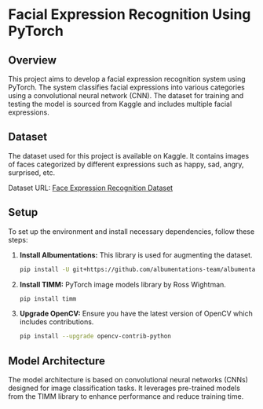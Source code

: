 # Facial Expression Recognition Using PyTorch

## Overview
This project aims to develop a facial expression recognition system using PyTorch. The system classifies facial expressions into various categories using a convolutional neural network (CNN). The dataset for training and testing the model is sourced from Kaggle and includes multiple facial expressions.

## Dataset
The dataset used for this project is available on Kaggle. It contains images of faces categorized by different expressions such as happy, sad, angry, surprised, etc. 

Dataset URL: [Face Expression Recognition Dataset](https://www.kaggle.com/jonathanoheix/face-expression-recognition-dataset)

## Setup
To set up the environment and install necessary dependencies, follow these steps:

1. **Install Albumentations:** This library is used for augmenting the dataset.
   ```bash
   pip install -U git+https://github.com/albumentations-team/albumentations

2. **Install TIMM:** PyTorch image models library by Ross Wightman.
    ```bash
    pip install timm

3. **Upgrade OpenCV:** Ensure you have the latest version of OpenCV which includes contributions.
     ```bash
    pip install --upgrade opencv-contrib-python


## Model Architecture

The model architecture is based on convolutional neural networks (CNNs) designed for image classification tasks. It leverages pre-trained models from the TIMM library to enhance performance and reduce training time.

